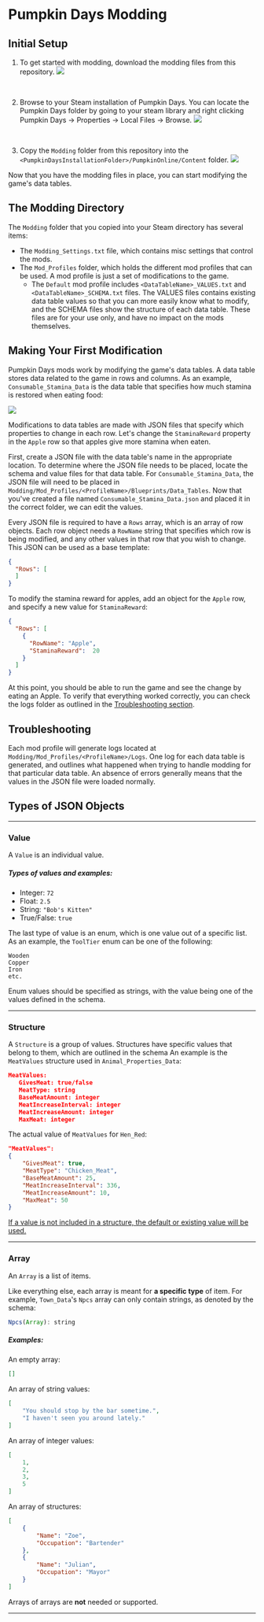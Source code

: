 # Pumpkin Days Modding

## Initial Setup 

1. To get started with modding, download the modding files from this repository.
![](ModdingImages/Getting_Started_1.PNG)
<br>

2. Browse to your Steam installation of Pumpkin Days. You can locate the Pumpkin Days folder by going to your steam library and right clicking Pumpkin Days -> Properties -> Local Files -> Browse.
![](ModdingImages/Getting_Started_2.PNG)
<br>

3. Copy the ```Modding``` folder from this repository into the ```<PumpkinDaysInstallationFolder>/PumpkinOnline/Content``` folder.
![](ModdingImages/Getting_Started_3.PNG)

Now that you have the modding files in place, you can start modifying the game's data tables. 

## The Modding Directory

The ```Modding``` folder that you copied into your Steam directory has several items:
- The ```Modding_Settings.txt``` file, which contains misc settings that control the mods. 
- The ```Mod_Profiles``` folder, which holds the different mod profiles that can be used. A mod profile is just a set of modifications to the game. 
    - The ```Default``` mod profile includes ```<DataTableName>_VALUES.txt``` and  ```<DataTableName>_SCHEMA.txt``` files. The VALUES files contains existing data table values so that you can more easily know what to modify, and the SCHEMA files show the structure of each data table. These files are for your use only, and have no impact on the mods themselves. 
## Making Your First Modification

Pumpkin Days mods work by modifying the game's data tables. A data table stores data related to the game in rows and columns. As an example, ```Consumable_Stamina_Data``` is the data table that specifies how much stamina is restored when eating food:

![](ModdingImages/Consumable_Stamina_Data_Example.PNG)

Modifications to data tables are made with JSON files that specify which properties to change in each row. Let's change the ```StaminaReward``` property in the ```Apple``` row so that apples give more stamina when eaten. 

First, create a JSON file with the data table's name in the appropriate location. To determine where the JSON file needs to be placed, locate the schema and value files for that data table. For ```Consumable_Stamina_Data```, the JSON file will need to be placed in ```Modding/Mod_Profiles/<ProfileName>/Blueprints/Data_Tables```. Now that you've created a file named ```Consumable_Stamina_Data.json``` and placed it in the correct folder, we can edit the values. 

Every JSON file is required to have a ```Rows``` array, which is an array of row objects. Each row object needs a ```RowName``` string that specifies which row is being modified, and any other values in that row that you wish to change.  This JSON can be used as a base template:
```json
{
  "Rows": [
  ]
}
```

To modify the stamina reward for apples, add an object for the ```Apple``` row, and specify a new value for ```StaminaReward```:
```json
{
  "Rows": [
    {
      "RowName": "Apple",
      "StaminaReward":  20
    }
  ]
}
```

At this point, you should be able to run the game and see the change by eating an Apple. To verify that everything worked correctly, you can check the logs folder as outlined in the [Troubleshooting section](#Troubleshooting). 


## Troubleshooting
Each mod profile will generate logs located at ```Modding/Mod_Profiles/<ProfileName>/Logs```. One log for each data table is generated, and outlines what happened when trying to handle modding for that particular data table. An absence of errors generally means that the values in the JSON file were loaded normally.

## Types of JSON Objects

---
### Value

A ```Value``` is an individual value.
##### Types of values and examples:
- Integer: ```72```
- Float: ```2.5```
- String: ```"Bob's Kitten"```
- True/False: ```true```

The last type of value is an enum, which is one value out of a specific list. As an example, the ```ToolTier``` enum can be one of the following:
```
Wooden
Copper
Iron
etc.
```

Enum values should be specified as strings, with the value being one of the values defined in the schema. 

---
### Structure


A ```Structure``` is a group of values. Structures have specific values that belong to them, which are outlined in the schema
An example is the ```MeatValues``` structure used in ```Animal_Properties_Data```:

 ```json
MeatValues: 
	GivesMeat: true/false
	MeatType: string
	BaseMeatAmount: integer
	MeatIncreaseInterval: integer
	MeatIncreaseAmount: integer
	MaxMeat: integer
```

The actual value of ```MeatValues``` for ```Hen_Red```:

```json
"MeatValues":
{
    "GivesMeat": true,
    "MeatType": "Chicken_Meat",
    "BaseMeatAmount": 25,
    "MeatIncreaseInterval": 336,
    "MeatIncreaseAmount": 10,
    "MaxMeat": 50
}
```


<u>If a value is not included in a structure, the default or existing value will be used.</u>

---
### Array

An ```Array``` is a list of items.

Like everything else, each array is meant for <b>a specific type</b> of item. For example, ```Town_Data```'s ```Npcs``` array can only contain strings, as denoted by the schema:

```javascript
Npcs(Array): string
```


##### Examples:

An empty array:
 ```json
 []
 ```

An array of string values:
```json
[
    "You should stop by the bar sometime.",
    "I haven't seen you around lately."
]
```

An array of integer values:
```json
[
    1,
    2,
    3,
    5
]
```

An array of structures:
```json
[
    {
        "Name": "Zoe",
        "Occupation": "Bartender"
    },
    {
        "Name": "Julian",
        "Occupation": "Mayor"
    }
]
```


Arrays of arrays are <b>not</b> needed or supported.

---




